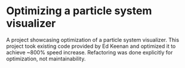 # Optimizing a particle system visualizer
A project showcasing optimization of a particle system visualizer. This project took existing code provided by Ed Keenan and optimized it to achieve ~800% speed increase. Refactoring was done explicitly for optimization, not maintainability. 
